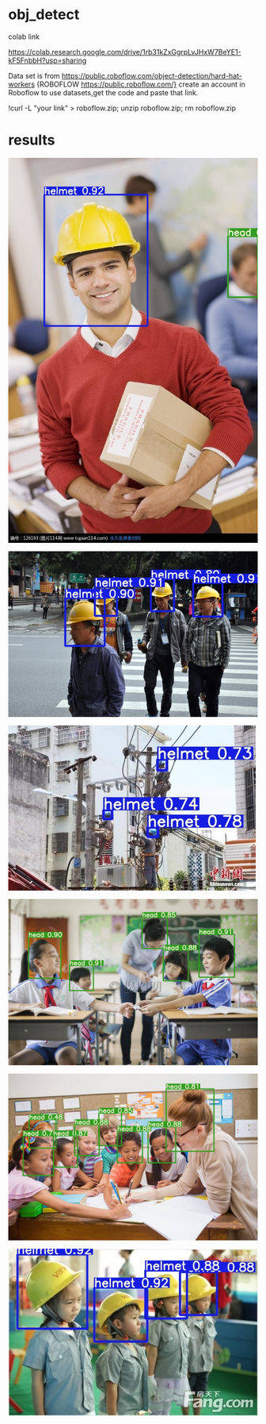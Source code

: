 # obj_detect
colab link

https://colab.research.google.com/drive/1rb31kZxGgrpLvJHxW7BeYE1-kF5FnbbH?usp=sharing

Data set is from https://public.roboflow.com/object-detection/hard-hat-workers {ROBOFLOW  https://public.roboflow.com/}
create an account in Roboflow to use datasets,get the code and paste that link.
 
 !curl -L "your link" > roboflow.zip; unzip roboflow.zip; rm roboflow.zip

# results

![](output/helm_000197.jpg)

![](output/helm_000014.jpg)

![](output/1.png)

![](output/2.png)

![](output/4.png)

![](output/5.png)
